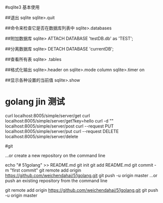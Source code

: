 #sqlite3 基本使用

##退出 sqlite
sqlite>.quit

##命令来检查它是否在数据库列表中
sqlite>.databases

##附加数据库
sqlite> ATTACH DATABASE 'testDB.db' as 'TEST';

##分离数据库
sqlite> DETACH DATABASE 'currentDB';

##查看所有表
sqlite> .tables

##格式化输出 
sqlite>.header on
sqlite>.mode column
sqlite>.timer on

##显示各种设置的当前值
sqlite>.show

# golang jin 测试

curl localhost:8005/simple/server/get
curl localhost:8005/simple/server/get?key=hello
curl -d "" localhost:8005/simple/server/post
curl --request PUT localhost:8005/simple/server/put
curl --request DELETE localhost:8005/simple/server/delete

#git

…or create a new repository on the command line

echo "# 51golang" >> README.md
git init
git add README.md
git commit -m "first commit"
git remote add origin https://github.com/weichendahai/51golang.git
git push -u origin master
…or push an existing repository from the command line

git remote add origin https://github.com/weichendahai/51golang.git
git push -u origin master
